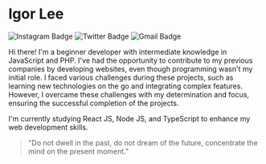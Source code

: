 # Igor Lee

![Instagram Badge](https://img.shields.io/badge/%40igorllee-igorllee?style=flat-square&logo=instagram&logoColor=%23FFFFFF&color=6272a4&link=https%3A%2F%2Finstagram.com%2Figorllee)
![Twitter Badge](https://img.shields.io/badge/%40igorllee%20-%20igorllee?style=flat-square&logo=twitter&logoColor=%23FFFFFF&color=6272a4&link=https%3A%2F%2Ftwitter.com%2Figorllee)
![Gmail Badge](https://img.shields.io/badge/srleehbb%40gmail.com%20-%20srleehbb?style=flat-square&logo=gmail&logoColor=%23FFFFFF&color=6272a4)

Hi there! I'm a beginner developer with intermediate knowledge in JavaScript and PHP. I've had the opportunity to contribute to my previous companies by developing websites, even though programming wasn't my initial role. I faced various challenges during these projects, such as learning new technologies on the go and integrating complex features. However, I overcame these challenges with my determination and focus, ensuring the successful completion of the projects.


I'm currently studying React JS, Node JS, and TypeScript to enhance my web development skills.

>"Do not dwell in the past, do not dream of the future, concentrate the mind on the present moment."
